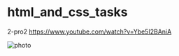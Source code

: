 # html_and_css_tasks



2-pro2
https://www.youtube.com/watch?v=Ybe5I2BAniA


![photo](https://user-images.githubusercontent.com/63800183/95163397-0e416900-07a8-11eb-9f91-b44133e3c1d7.PNG)
